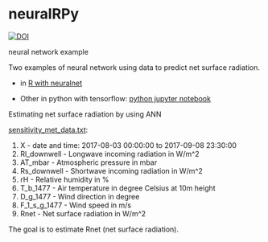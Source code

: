 # neuralRPy
[![DOI](https://zenodo.org/badge/153755413.svg)](https://zenodo.org/badge/latestdoi/153755413)

neural network example 


Two examples of neural network using data to predict net surface radiation.
- in [R with neuralnet](https://github.com/anacost/neuralRPy/blob/master/sensitivi_met_data.pdf)

- Other in python with tensorflow:
[python jupyter notebook](https://github.com/anacost/neuralRPy/blob/master/tensorflowPy.ipynb)


Estimating net surface radiation by using ANN

[sensitivity_met_data.txt](https://github.com/anacost/neuralRPy/blob/master/data/sensitivity_met_data.txt):
1. X - date and time: 2017-08-03 00:00:00 to 2017-09-08 23:30:00
2. Rl_downwell - Longwave incoming radiation in W/m^2
3. AT_mbar - Atmospheric pressure in mbar
4. Rs_downwell - Shortwave incoming radiation in W/m^2
5. rH - Relative humidity in %
6. T_b_1477 - Air temperature in degree Celsius at 10m height
7. D_g_1477 - Wind direction in degree
8. F_1_s_g_1477 - Wind speed in m/s
9. Rnet - Net surface radiation in W/m^2


The goal is to estimate Rnet (net surface radiation). 
